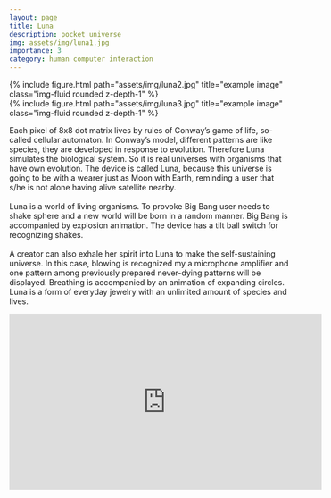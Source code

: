 ```yaml
---
layout: page
title: Luna
description: pocket universe
img: assets/img/luna1.jpg
importance: 3
category: human computer interaction
---
```


<div class="row">
    <div class="col-sm mt-3 mt-md-0">
        {% include figure.html path="assets/img/luna2.jpg" title="example image" class="img-fluid rounded z-depth-1" %}
    </div>
    <div class="col-sm mt-3 mt-md-0">
        {% include figure.html path="assets/img/luna3.jpg" title="example image" class="img-fluid rounded z-depth-1" %}
    </div>
</div>

Each pixel of 8x8 dot matrix lives by rules of Conway’s game of life, so-called cellular automaton.
In Conway’s model, different patterns are like species, they are developed in response to evolution.
Therefore Luna simulates the biological system. So it is real universes with organisms that have own
evolution. The device is called Luna, because this universe is going to be with a wearer just as Moon with
Earth, reminding a user that s/he is not alone having alive satellite nearby.
<br><br>
Luna is a world of living organisms. To provoke Big Bang user needs to shake sphere and a new
world will be born in a random manner. Big Bang is accompanied by explosion animation. The device has a tilt
ball switch for recognizing shakes.
<br><br>
A creator can also exhale her spirit into Luna to make the self-sustaining universe. In this case, blowing
is recognized my a microphone amplifier and one pattern among previously prepared never-dying
patterns will be displayed. Breathing is accompanied by an animation of expanding circles.
Luna is a form of everyday jewelry with an unlimited amount of species and lives.

<center> <iframe width="560" height="315" src="https://www.youtube.com/embed/ySlNFAfA5Kg" frameborder="0" allow="autoplay; encrypted-media" allowfullscreen></iframe> </center>
